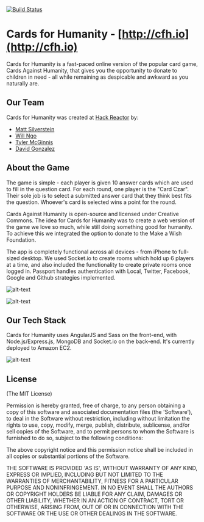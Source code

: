[![Build Status](https://travis-ci.org/andela/kenya-cfh.svg?branch=master)](https://travis-ci.org/andela/kenya-cfh)

Cards for Humanity - [http://cfh.io](http://cfh.io)
===========
Cards for Humanity is a fast-paced online version of the popular card game, Cards Against Humanity, that gives you the opportunity to donate to children in need - all while remaining as despicable and awkward as you naturally are.

Our Team
--------
Cards for Humanity was created at [Hack Reactor](http://www.hackreactor.com) by:
* [Matt Silverstein](http://www.mattsilverstein.com/)
* [Will Ngo](https://mrngoitall.net)
* [Tyler McGinnis](http://www.tylermcginnis.com)
* [David Gonzalez](http://www.truthyfalsy.com)

About the Game
-------------
The game is simple - each player is given 10 answer cards which are used to fill in the question card. For each round, one player is the "Card Czar". Their sole job is to select a submitted answer card that they think best fits the question. Whoever's card is selected wins a point for the round.

Cards Against Humanity is open-source and licensed under Creative Commons. The idea for Cards for Humanity was to create a web version of the game we love so much, while still doing something good for humanity. To achieve this we integrated the option to donate to the Make a Wish Foundation.

The app is completely functional across all devices - from iPhone to full-sized desktop. We used Socket.io to create rooms which hold up 6 players at a time, and also included the functionality to create private rooms once logged in. Passport handles authentication with Local, Twitter, Facebook, Google and Github strategies implemented. 

![alt-text](https://dl.dropboxusercontent.com/u/7390609/CFHforGit.png "Cards for Humanity views")

![alt-text](http://www.tylermcginnis.com/images/cfh3.png "Desktop with Cards")

Our Tech Stack
--------------
Cards for Humanity uses AngularJS and Sass on the front-end, with Node.js/Express.js, MongoDB and Socket.io on the back-end. It's currently deployed to Amazon EC2. 

![alt-text](https://dl.dropboxusercontent.com/u/7390609/tech.png "Tech Stack Overview")


## License

(The MIT License)

Permission is hereby granted, free of charge, to any person obtaining
a copy of this software and associated documentation files (the
'Software'), to deal in the Software without restriction, including
without limitation the rights to use, copy, modify, merge, publish,
distribute, sublicense, and/or sell copies of the Software, and to
permit persons to whom the Software is furnished to do so, subject to
the following conditions:

The above copyright notice and this permission notice shall be
included in all copies or substantial portions of the Software.

THE SOFTWARE IS PROVIDED 'AS IS', WITHOUT WARRANTY OF ANY KIND,
EXPRESS OR IMPLIED, INCLUDING BUT NOT LIMITED TO THE WARRANTIES OF
MERCHANTABILITY, FITNESS FOR A PARTICULAR PURPOSE AND NONINFRINGEMENT.
IN NO EVENT SHALL THE AUTHORS OR COPYRIGHT HOLDERS BE LIABLE FOR ANY
CLAIM, DAMAGES OR OTHER LIABILITY, WHETHER IN AN ACTION OF CONTRACT,
TORT OR OTHERWISE, ARISING FROM, OUT OF OR IN CONNECTION WITH THE
SOFTWARE OR THE USE OR OTHER DEALINGS IN THE SOFTWARE.
